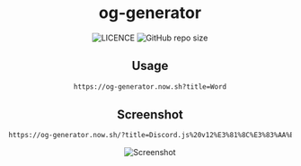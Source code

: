 <div
  align="center"
>

# og-generator

![LICENCE](https://img.shields.io/github/license/InkoHX/og-generator?label=LICENCE&style=flat-square)
![GitHub repo size](https://img.shields.io/github/repo-size/InkoHX/og-generator)

## Usage

```txt
https://og-generator.now.sh?title=Word
```

## Screenshot

```txt
https://og-generator.now.sh/?title=Discord.js%20v12%E3%81%8C%E3%83%AA%E3%83%AA%E3%83%BC%E3%82%B9%E3%81%95%E3%82%8C%E3%81%9F%E3%81%AE%E3%81%A7%E8%BF%BD%E5%8A%A0%E3%81%95%E3%82%8C%E3%81%9F%E3%82%82%E3%81%AE%E3%82%92%E4%B8%80%E9%83%A8%E7%B4%B9%E4%BB%8B%E3%81%97%E3%81%A1%E3%82%83%E3%81%86%E3%82%8F%E3%82%88%E3%80%82
```

![Screenshot](https://imgur.com/nFVl3TQ)

</div>

